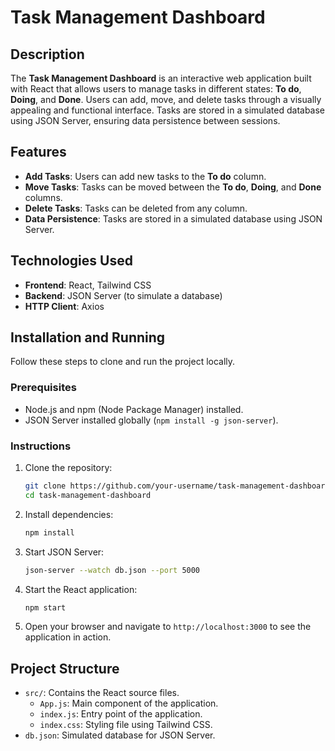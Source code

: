 # Task Management Dashboard

## Description

The **Task Management Dashboard** is an interactive web application built with React that allows users to manage tasks in different states: **To do**, **Doing**, and **Done**. Users can add, move, and delete tasks through a visually appealing and functional interface. Tasks are stored in a simulated database using JSON Server, ensuring data persistence between sessions.

## Features

- **Add Tasks**: Users can add new tasks to the **To do** column.
- **Move Tasks**: Tasks can be moved between the **To do**, **Doing**, and **Done** columns.
- **Delete Tasks**: Tasks can be deleted from any column.
- **Data Persistence**: Tasks are stored in a simulated database using JSON Server.

## Technologies Used

- **Frontend**: React, Tailwind CSS
- **Backend**: JSON Server (to simulate a database)
- **HTTP Client**: Axios

## Installation and Running

Follow these steps to clone and run the project locally.

### Prerequisites

- Node.js and npm (Node Package Manager) installed.
- JSON Server installed globally (`npm install -g json-server`).

### Instructions

1. Clone the repository:
    ```bash
    git clone https://github.com/your-username/task-management-dashboard.git
    cd task-management-dashboard
    ```

2. Install dependencies:
    ```bash
    npm install
    ```

3. Start JSON Server:
    ```bash
    json-server --watch db.json --port 5000
    ```

4. Start the React application:
    ```bash
    npm start
    ```

5. Open your browser and navigate to `http://localhost:3000` to see the application in action.

## Project Structure

- `src/`: Contains the React source files.
  - `App.js`: Main component of the application.
  - `index.js`: Entry point of the application.
  - `index.css`: Styling file using Tailwind CSS.
- `db.json`: Simulated database for JSON Server.



